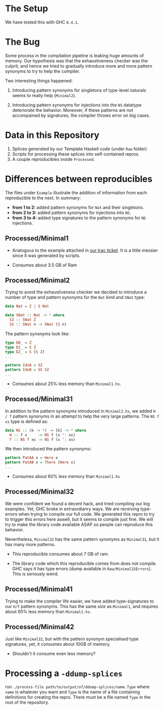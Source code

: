 # The Setup

  We have tested this with GHC `8.4.1`.

# The Bug

  Some process in the compilation pipeline is leaking huge amounts of
  memory. Our hypothesis was that the exhaustiveness checker was the culprit,
  and hence we tried to gradually introduce more and more pattern
  synonyms to try to help the compiler. 

  Two interesting things happened:

  1. Introducing pattern synonyms for singletons of type-level naturals
  seems to really help (`Minimal2`).

  2. Introducing pattern synonyms for injections into the `NS` datatype
  deteriorate the behavior. Moreover, if these patterns are not accompained
  by signatures, the compiler throws error on big cases.
  
# Data in this Repository

  1. Splices generated by our Template Haskell code (under `Raw` folder)
  2. Scripts for processing these splices into self-contained repros.
  3. A couple reproducibles inside `Processed`.

# Differences between reproducibles

  The files under `Example` illustrate the addition of information 
from each reproducible to the next. In summary:

  - **from 1 to 2:** added pattern synonyms for `Nat` and their singletons.
  - **from 2 to 3:** added pattern synonyms for injections into `NS`.
  - **from 3 to 4:** added type signatures to the pattern synonyms for
                     `NS` injections.

## Processed/Minimal1 

  -  Analogous to the example attached in [our trac ticket](https://ghc.haskell.org/trac/ghc/ticket/14987). It is a little messier since it was generated
by scripts.

  - Consumes about 3.5 GB of Ram

## Processed/Minimal2

  Trying to avoid the exhaustiveness checker we decided to introduce
a number of type and pattern synonyms for the `Nat` kind and `SNat` type:

```haskell
data Nat = Z | S Nat

data SNat :: Nat -> * where
  SZ :: SNat Z
  SS :: SNat n -> SNat (S n)
```

  The pattern synonyms look like:

```haskell
type D0_ = Z
type D1_ = S Z
type D2_ = S (S Z)
...

pattern IdxA = SZ
pattern IdxB = SS SZ
...
```

  - Consumes about 25% less memory than `Minimal1.hs`. 

## Processed/Minimal31

In addition to the pattern synonyms introduced in `Minimal2.hs`,
we added `H / T` pattern synonyms in an attempt to help
the very large patterns. The `NS f xs` type is defined as:

```haskell
data NS :: (k -> *) -> [k] -> * where
  H :: f x     -> NS f (x ': xs)
  T :: NS f xs -> NS f (x ': xs)
```

We then introduced the pattern synonyms:

```haskell
pattern PatAA x = Here x
pattern PatAB x = There (Here x)
...
```

  - Consumes about 60% less memory than `Minimal1.hs`

## Processed/Minimal32

  We were confident we found a decent hack, and tried compiling
our big examples. Yet, GHC broke in extraordianry ways. We are receiving
type-errors when trying to compile our full code. We generated this repro
to try to trigger this errors here aswell, but it seems to compile just fine.
We will try to make the library code available ASAP so people can reproduce
this behavior.

  Nevertheless, `Minimal32` has the same pattern synonyms as `Minimal31`,
but it has many more patterns.

  - This reproducible consumes about 7 GB of ram. 

  - The library code which this reproducible comes from does not compile.
    GHC says it has type errors (dump available in `Raw/Minimal32Errors`). This is seriously weird.

## Processed/Minimal41

  Trying to make the compiler life easier, we have added type-signatures
to our `H/T` pattern synonyms. This has the same *size* as `Minimal1`,
and requires about 65% less memory than `Minimal1.hs`.

## Processed/Minimal42

  Just like `Minimal32`, but with the pattern synonym specialised 
type signatures, yet, it consumes about 10GB of memory. 

  - Shouldn't it consume even less memory?

# Processing a `-ddump-splices`

run `./process-file path/to/output/of/ddump-splices/name.Type`
where `name` is whatever you want and `Type` is the name of 
a file containing definitions for creating the repro.
There must be a file named `Type` in the root of the repository.

